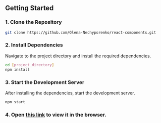 ## Getting Started

### 1. Clone the Repository

```bash
git clone https://github.com/Olena-Nechyporenko/react-components.git
```

### 2. Install Dependencies

Navigate to the project directory and install the required dependencies.

```bash
cd [project_directory]
npm install
```

### 3. Start the Development Server

After installing the dependencies, start the development server.

```bash
npm start
```

### 4. Open [this link](https://olena-nechyporenko.github.io/react-components/) to view it in the browser.
